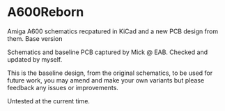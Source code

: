 # A600Reborn
Amiga A600 schematics recpatured in KiCad and a new PCB design from them. Base version

Schematics and baseline PCB captured by Mick @ EAB. Checked and updated by myself.

This is the baseline design, from the original schematics, to be used for future work, you may amend and make your own variants but please feedback any issues or improvements.

Untested at the current time.
